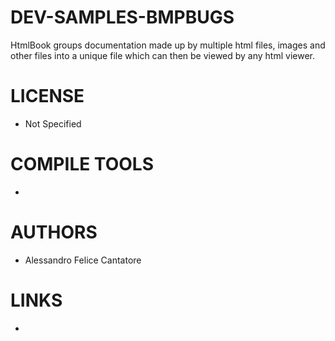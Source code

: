 DEV-SAMPLES-BMPBUGS
===================

HtmlBook groups documentation made up by multiple html files, images and other files into a unique file which can then be viewed by any html viewer.

LICENSE
===============
* Not Specified

COMPILE TOOLS
===============
* 
 
AUTHORS
===============
* Alessandro Felice Cantatore

LINKS
===============
* 

